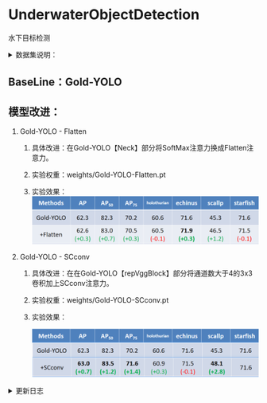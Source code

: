 # UnderwaterObjectDetection
水下目标检测

<details>
<summary>数据集说明：</summary>

数据集相对路径：
采用数据格式：COCO
- DUO
	- images
		- train
		- test
	- labels
		- train
		- test

</details>

## BaseLine：Gold-YOLO

## 模型改进：
1. Gold-YOLO - Flatten
	
	1. 具体改进：在Gold-YOLO【Neck】部分将SoftMax注意力换成Flatten注意力。
	
	2. 实验权重：weights/Gold-YOLO-Flatten.pt
	
	3. 实验效果：![Gold-YOLO-Flatten](images\image-20231129133227461.png)
	


2. Gold-YOLO - SCconv

   1. 具体改进：在在Gold-YOLO【repVggBlock】部分将通道数大于4的3x3卷积加上SCconv注意力。

   2. 实验权重：weights/Gold-YOLO-SCconv.pt

   3. 实验效果：

      ![Gold-YOLO-SCconv](images/image-20231129135125361.png)
      
<details>
<summary>更新日志</summary>

- 2023-11-29:
	- [x] 上传模型
	- [x] 更新文档
	- [ ] 其余模型

</details>
